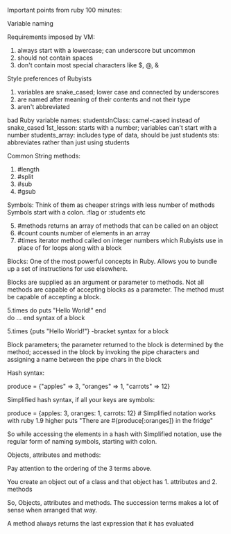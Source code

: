 Important points from ruby 100 minutes:

Variable naming

Requirements imposed by VM:

1. always start with a lowercase; can underscore but uncommon
2. should not contain spaces
3. don't contain most special characters like $, @, &

Style preferences of Rubyists

1. variables are snake_cased; lower case and connected by underscores
2. are named after meaning of their contents and not their type
3. aren't abbreviated

bad Ruby variable names:
studentsInClass: camel-cased instead of snake_cased
1st_lesson: starts with a number; variables can't start with a number
students_array: includes type of data, should be just students
sts: abbreviates rather than just using students


Common String methods:
1. #length
2. #split
3. #sub
4. #gsub

Symbols: Think of them as cheaper strings with less number of methods
Symbols start with a colon. :flag or :students etc

5. #methods returns an array of methods that can be called on an object
6. #count counts number of elements in an array
7. #times iterator method called on integer numbers which Rubyists use in place of for loops along with a block

Blocks:
One of the most powerful concepts in Ruby. Allows you to bundle up a set of instructions for use elsewhere.

Blocks are supplied as an argument or parameter to methods. Not all methods are capable of accepting blocks as a parameter. The method must be capable of accepting a block.

5.times do 
puts "Hello World!"
end   
 do ... end syntax of a block 
 
5.times {puts "Hello World!"}  -bracket syntax for a block

Block parameters; the parameter returned to the block is determined by the method; accessed in the block by invoking the pipe characters and assigning a name between the pipe chars in the block

Hash syntax:

produce = {"apples" => 3, "oranges" => 1, "carrots" => 12}

Simplified hash syntax, if all your keys are symbols:

produce = {apples: 3, oranges: 1, carrots: 12} # Simplified notation works with ruby 1.9 higher
puts "There are #{produce[:oranges]} in the fridge"

So while accessing the elements in a hash with Simplified notation, use the regular form of naming symbols, starting with colon.

Objects, attributes and methods:

Pay attention to the ordering of the 3 terms above.

You create an object out of a class and that object has 1. attributes and 2. methods

So, Objects, attributes and methods. The succession terms makes a lot of sense when arranged that way.

A method always returns the last expression that it has evaluated
